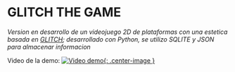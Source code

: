 # GLITCH THE GAME
*Version en desarrollo de un videojuego 2D de plataformas con una estetica basada en [GLITCH](https://www.glitchthegame.com);      desarrollado con Python, se utilizo SQLITE y JSON para almacenar informacion*

Video de la demo:
[![Video demo](https://cdn.discordapp.com/attachments/1036152912600121356/1051167099122368542/main_menu.png){: .center-image }](https://www.youtube.com/watch?v=kE6Hpu-GOVY)